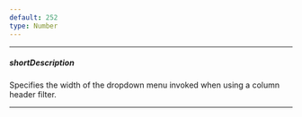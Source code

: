 ```yaml
---
default: 252
type: Number
---
```

---
##### shortDescription
Specifies the width of the dropdown menu invoked when using a column header filter.

---
